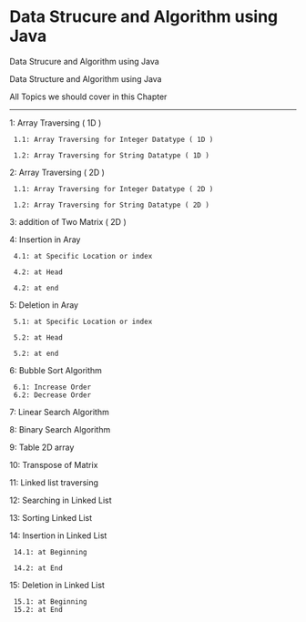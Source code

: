 # Data Strucure and Algorithm using Java
Data Strucure and Algorithm using Java

Data Structure and Algorithm using Java

All Topics we should cover in this Chapter
        
----------------------------------------------
        
1: Array Traversing ( 1D )
        
     1.1: Array Traversing for Integer Datatype ( 1D )
        
     1.2: Array Traversing for String Datatype ( 1D )
        
2: Array Traversing ( 2D )
        
     1.1: Array Traversing for Integer Datatype ( 2D )
        
     1.2: Array Traversing for String Datatype ( 2D )
        
3: addition of Two Matrix ( 2D )
        
4: Insertion in Aray
        
     4.1: at Specific Location or index
        
     4.2: at Head
        
     4.2: at end
        
5: Deletion in Aray
        
     5.1: at Specific Location or index
        
     5.2: at Head
        
     5.2: at end
        
6: Bubble Sort Algorithm
        
     6.1: Increase Order
     6.2: Decrease Order
     
7: Linear Search Algorithm

8: Binary Search Algorithm

9: Table 2D array

10: Transpose of Matrix

11: Linked list traversing

12: Searching in Linked List

13: Sorting Linked List

14: Insertion in Linked List

     14.1: at Beginning
     
     14.2: at End
     
15: Deletion in Linked List

     15.1: at Beginning
     15.2: at End
     
